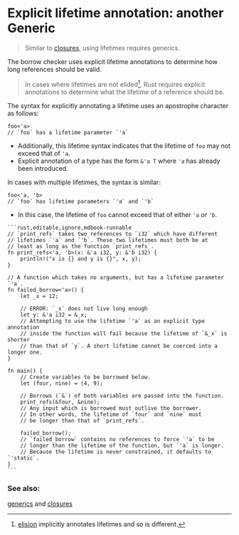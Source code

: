 # Explicit lifetime annotation: another Generic

> Similar to [closures][anonymity], using lifetimes requires generics.

The borrow checker uses explicit lifetime annotations to determine
how long references should be valid.

> In cases where lifetimes are not elided[^1], Rust requires explicit annotations to determine what the
> lifetime of a reference should be.

The syntax for explicitly annotating
a lifetime uses an apostrophe character as follows:

```rust,ignore
foo<'a>
// `foo` has a lifetime parameter `'a`
```

- Additionally, this lifetime syntax indicates that the lifetime of `foo`
  may not exceed that of `'a`.
- Explicit annotation of a type has the form `&'a T` where `'a` has already been introduced.

In cases with multiple lifetimes, the syntax is similar:

```rust,ignore
foo<'a, 'b>
// `foo` has lifetime parameters `'a` and `'b`
```

- In this case, the lifetime of `foo` cannot exceed that of either `'a` *or* `'b`.

~~~admonish tip title="See the following example for explicit lifetime annotation in use:" collapsible=true 
```rust,editable,ignore,mdbook-runnable
// `print_refs` takes two references to `i32` which have different
// lifetimes `'a` and `'b`. These two lifetimes must both be at
// least as long as the function `print_refs`.
fn print_refs<'a, 'b>(x: &'a i32, y: &'b i32) {
    println!("x is {} and y is {}", x, y);
}

// A function which takes no arguments, but has a lifetime parameter `'a`.
fn failed_borrow<'a>() {
    let _x = 12;

    // ERROR: `_x` does not live long enough
    let y: &'a i32 = &_x;
    // Attempting to use the lifetime `'a` as an explicit type annotation 
    // inside the function will fail because the lifetime of `&_x` is shorter
    // than that of `y`. A short lifetime cannot be coerced into a longer one.
}

fn main() {
    // Create variables to be borrowed below.
    let (four, nine) = (4, 9);
    
    // Borrows (`&`) of both variables are passed into the function.
    print_refs(&four, &nine);
    // Any input which is borrowed must outlive the borrower. 
    // In other words, the lifetime of `four` and `nine` must 
    // be longer than that of `print_refs`.
    
    failed_borrow();
    // `failed_borrow` contains no references to force `'a` to be 
    // longer than the lifetime of the function, but `'a` is longer.
    // Because the lifetime is never constrained, it defaults to `'static`.
}
```
~~~

[^1]: [elision] implicitly annotates lifetimes and so is different.

### See also:

[generics][generics] and [closures][closures]

[anonymity]: ../../fn/closures/anonymity.md

[closures]: ../../fn/closures.md

[elision]: elision.md

[generics]: ../../generics.md
